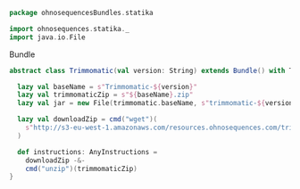 
```scala
package ohnosequencesBundles.statika

import ohnosequences.statika._
import java.io.File
```

Bundle

```scala
abstract class Trimmomatic(val version: String) extends Bundle() with TrimmomaticCommand { trimmomatic =>

  lazy val baseName = s"Trimmomatic-${version}"
  lazy val trimmomaticZip = s"${baseName}.zip"
  lazy val jar = new File(trimmomatic.baseName, s"trimmomatic-${version}.jar")

  lazy val downloadZip = cmd("wget")(
    s"http://s3-eu-west-1.amazonaws.com/resources.ohnosequences.com/trimmomatic/${version}/${trimmomaticZip}"
  )

  def instructions: AnyInstructions =
    downloadZip -&-
    cmd("unzip")(trimmomaticZip)
}

```




[main/scala/bundle.scala]: bundle.scala.md
[main/scala/dsl.scala]: dsl.scala.md
